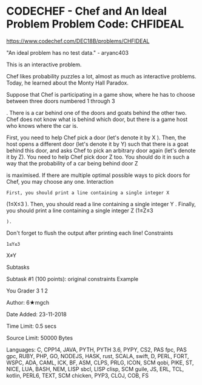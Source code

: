 # CODECHEF - Chef and An Ideal Problem Problem Code: CHFIDEAL

<https://www.codechef.com/DEC18B/problems/CHFIDEAL>

"An ideal problem has no test data." - aryanc403

This is an interactive problem.

Chef likes probability puzzles a lot, almost as much as interactive problems. Today, he learned about the Monty Hall Paradox.

Suppose that Chef is participating in a game show, where he has to choose between three doors numbered 1
through 3

. There is a car behind one of the doors and goats behind the other two. Chef does not know what is behind which door, but there is a game host who knows where the car is.

First, you need to help Chef pick a door (let's denote it by X
). Then, the host opens a different door (let's denote it by Y) such that there is a goat behind this door, and asks Chef to pick an arbitrary door again (let's denote it by Z). You need to help Chef pick door Z too. You should do it in such a way that the probability of a car being behind door Z

is maximised. If there are multiple optimal possible ways to pick doors for Chef, you may choose any one.
Interaction

    First, you should print a line containing a single integer X

(1≤X≤3
).
Then, you should read a line containing a single integer Y
.
Finally, you should print a line containing a single integer Z
(1≤Z≤3

    ).

Don't forget to flush the output after printing each line!
Constraints

    1≤Y≤3

X≠Y

Subtasks

Subtask #1 (100 points): original constraints
Example

You                     Grader
3
                        1
2 

Author: 6★mgch

Date Added: 23-11-2018

Time Limit: 0.5 secs

Source Limit: 50000 Bytes

Languages: C, CPP14, JAVA, PYTH, PYTH 3.6, PYPY, CS2, PAS fpc, PAS gpc, RUBY, PHP, GO, NODEJS, HASK, rust, SCALA, swift, D, PERL, FORT, WSPC, ADA, CAML, ICK, BF, ASM, CLPS, PRLG, ICON, SCM qobi, PIKE, ST, NICE, LUA, BASH, NEM, LISP sbcl, LISP clisp, SCM guile, JS, ERL, TCL, kotlin, PERL6, TEXT, SCM chicken, PYP3, CLOJ, COB, FS
